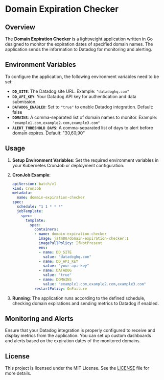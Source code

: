 # Domain Expiration Checker

## Overview

The **Domain Expiration Checker** is a lightweight application written in Go designed to monitor the expiration dates of specified domain names. The application sends the information to Datadog for monitoring and alerting.

## Environment Variables

To configure the application, the following environment variables need to be set:

- **`DD_SITE`**: The Datadog site URL. Example: `"datadoghq.com"`
- **`DD_API_KEY`**: Your Datadog API key for authentication and data submission.
- **`DATADOG_ENABLED`**: Set to `"true"` to enable Datadog integration. Default: false
- **`DOMAINS`**: A comma-separated list of domain names to monitor. Example: `"example1.com,example2.com,example3.com"`
- **`ALERT_THRESHOLD_DAYS`**: A comma-separated list of days to alert before domain expires. Default: "30,60,90"

## Usage

1. **Setup Environment Variables**: Set the required environment variables in your Kubernetes CronJob or deployment configuration.

2. **CronJob Example**:

   ```yaml
   apiVersion: batch/v1
   kind: CronJob
   metadata:
     name: domain-expiration-checker
   spec:
     schedule: "1 1 * * *"
     jobTemplate:
       spec:
         template:
           spec:
             containers:
             - name: domain-expiration-checker
               image: jatm80/domain-expiration-checker:1
               imagePullPolicy: IfNotPresent
               env:
               - name: DD_SITE
                 value: "datadoghq.com"
               - name: DD_API_KEY
                 value: "your-api-key"
               - name: DATADOG
                 value: "true"
               - name: DOMAINS
                 value: "example1.com,example2.com,example3.com"
             restartPolicy: OnFailure
   ```

3. **Running**: The application runs according to the defined schedule, checking domain expirations and sending metrics to Datadog if enabled.

## Monitoring and Alerts

Ensure that your Datadog integration is properly configured to receive and display metrics from the application. You can set up custom dashboards and alerts based on the expiration dates of the monitored domains.

## License

This project is licensed under the MIT License. See the [LICENSE](LICENSE) file for more details.